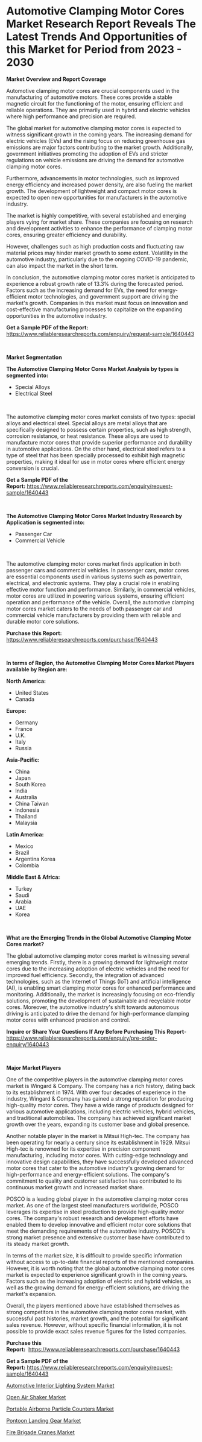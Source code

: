 <p><h1>Automotive Clamping Motor Cores Market Research Report Reveals The Latest Trends And Opportunities of this Market for Period from 2023 - 2030</h1></p><p><strong>Market Overview and Report Coverage</strong></p>
<p><p>Automotive clamping motor cores are crucial components used in the manufacturing of automotive motors. These cores provide a stable magnetic circuit for the functioning of the motor, ensuring efficient and reliable operations. They are primarily used in hybrid and electric vehicles where high performance and precision are required.</p><p>The global market for automotive clamping motor cores is expected to witness significant growth in the coming years. The increasing demand for electric vehicles (EVs) and the rising focus on reducing greenhouse gas emissions are major factors contributing to the market growth. Additionally, government initiatives promoting the adoption of EVs and stricter regulations on vehicle emissions are driving the demand for automotive clamping motor cores.</p><p>Furthermore, advancements in motor technologies, such as improved energy efficiency and increased power density, are also fueling the market growth. The development of lightweight and compact motor cores is expected to open new opportunities for manufacturers in the automotive industry.</p><p>The market is highly competitive, with several established and emerging players vying for market share. These companies are focusing on research and development activities to enhance the performance of clamping motor cores, ensuring greater efficiency and durability.</p><p>However, challenges such as high production costs and fluctuating raw material prices may hinder market growth to some extent. Volatility in the automotive industry, particularly due to the ongoing COVID-19 pandemic, can also impact the market in the short term.</p><p>In conclusion, the automotive clamping motor cores market is anticipated to experience a robust growth rate of 13.3% during the forecasted period. Factors such as the increasing demand for EVs, the need for energy-efficient motor technologies, and government support are driving the market's growth. Companies in this market must focus on innovation and cost-effective manufacturing processes to capitalize on the expanding opportunities in the automotive industry.</p></p>
<p><strong>Get a Sample PDF of the Report:</strong> <a href="https://www.reliableresearchreports.com/enquiry/request-sample/1640443">https://www.reliableresearchreports.com/enquiry/request-sample/1640443</a></p>
<p>&nbsp;</p>
<p><strong>Market Segmentation</strong></p>
<p><strong>The Automotive Clamping Motor Cores Market Analysis by types is segmented into:</strong></p>
<p><ul><li>Special Alloys</li><li>Electrical Steel</li></ul></p>
<p>&nbsp;</p>
<p><p>The automotive clamping motor cores market consists of two types: special alloys and electrical steel. Special alloys are metal alloys that are specifically designed to possess certain properties, such as high strength, corrosion resistance, or heat resistance. These alloys are used to manufacture motor cores that provide superior performance and durability in automotive applications. On the other hand, electrical steel refers to a type of steel that has been specially processed to exhibit high magnetic properties, making it ideal for use in motor cores where efficient energy conversion is crucial.</p></p>
<p><strong>Get a Sample PDF of the Report:</strong>&nbsp;<a href="https://www.reliableresearchreports.com/enquiry/request-sample/1640443">https://www.reliableresearchreports.com/enquiry/request-sample/1640443</a></p>
<p>&nbsp;</p>
<p><strong>The Automotive Clamping Motor Cores Market Industry Research by Application is segmented into:</strong></p>
<p><ul><li>Passenger Car</li><li>Commercial Vehicle</li></ul></p>
<p>&nbsp;</p>
<p><p>The automotive clamping motor cores market finds application in both passenger cars and commercial vehicles. In passenger cars, motor cores are essential components used in various systems such as powertrain, electrical, and electronic systems. They play a crucial role in enabling effective motor function and performance. Similarly, in commercial vehicles, motor cores are utilized in powering various systems, ensuring efficient operation and performance of the vehicle. Overall, the automotive clamping motor cores market caters to the needs of both passenger car and commercial vehicle manufacturers by providing them with reliable and durable motor core solutions.</p></p>
<p><strong>Purchase this Report:</strong>&nbsp; <a href="https://www.reliableresearchreports.com/purchase/1640443">https://www.reliableresearchreports.com/purchase/1640443</a></p>
<p>&nbsp;</p>
<p><strong>In terms of Region, the Automotive Clamping Motor Cores Market Players available by Region are:</strong></p>
<p>
    <p> <strong> North America: </strong>
        <ul>
            <li>United States</li>
            <li>Canada</li>
        </ul>
        </p> 
    <p> <strong> Europe: </strong>
        <ul>
            <li>Germany</li>
            <li>France</li>
            <li>U.K.</li>
            <li>Italy</li>
            <li>Russia</li>
        </ul>
        </p> 
    <p> <strong> Asia-Pacific: </strong>
        <ul>
            <li>China</li>
            <li>Japan</li>
            <li>South Korea</li>
            <li>India</li>
            <li>Australia</li>
            <li>China Taiwan</li>
            <li>Indonesia</li>
            <li>Thailand</li>
            <li>Malaysia</li>
        </ul>
        </p> 
    <p> <strong> Latin America: </strong>
        <ul>
            <li>Mexico</li>
            <li>Brazil</li>
            <li>Argentina Korea</li>
            <li>Colombia</li>
        </ul>
        </p> 
    <p> <strong> Middle East & Africa: </strong>
        <ul>
            <li>Turkey</li>
            <li>Saudi</li>
            <li>Arabia</li>
            <li>UAE</li>
            <li>Korea</li>
        </ul>
    </p>
    </p>
<p>&nbsp;</p>
<p><strong>What are the Emerging Trends in the Global Automotive Clamping Motor Cores market?</strong></p>
<p><p>The global automotive clamping motor cores market is witnessing several emerging trends. Firstly, there is a growing demand for lightweight motor cores due to the increasing adoption of electric vehicles and the need for improved fuel efficiency. Secondly, the integration of advanced technologies, such as the Internet of Things (IoT) and artificial intelligence (AI), is enabling smart clamping motor cores for enhanced performance and monitoring. Additionally, the market is increasingly focusing on eco-friendly solutions, promoting the development of sustainable and recyclable motor cores. Moreover, the automotive industry's shift towards autonomous driving is anticipated to drive the demand for high-performance clamping motor cores with enhanced precision and control.</p></p>
<p><strong>Inquire or Share Your Questions If Any Before Purchasing This Report</strong>- <a href="https://www.reliableresearchreports.com/enquiry/pre-order-enquiry/1640443">https://www.reliableresearchreports.com/enquiry/pre-order-enquiry/1640443</a></p>
<p>&nbsp;</p>
<p><strong>Major Market Players</strong></p>
<p><p>One of the competitive players in the automotive clamping motor cores market is Wingard & Company. The company has a rich history, dating back to its establishment in 1974. With over four decades of experience in the industry, Wingard & Company has gained a strong reputation for producing high-quality motor cores. They have a wide range of products designed for various automotive applications, including electric vehicles, hybrid vehicles, and traditional automobiles. The company has achieved significant market growth over the years, expanding its customer base and global presence. </p><p>Another notable player in the market is Mitsui High-tec. The company has been operating for nearly a century since its establishment in 1929. Mitsui High-tec is renowned for its expertise in precision component manufacturing, including motor cores. With cutting-edge technology and innovative design capabilities, they have successfully developed advanced motor cores that cater to the automotive industry's growing demand for high-performance and energy-efficient solutions. The company's commitment to quality and customer satisfaction has contributed to its continuous market growth and increased market share.</p><p>POSCO is a leading global player in the automotive clamping motor cores market. As one of the largest steel manufacturers worldwide, POSCO leverages its expertise in steel production to provide high-quality motor cores. The company's robust research and development efforts have enabled them to develop innovative and efficient motor core solutions that meet the demanding requirements of the automotive industry. POSCO's strong market presence and extensive customer base have contributed to its steady market growth.</p><p>In terms of the market size, it is difficult to provide specific information without access to up-to-date financial reports of the mentioned companies. However, it is worth noting that the global automotive clamping motor cores market is expected to experience significant growth in the coming years. Factors such as the increasing adoption of electric and hybrid vehicles, as well as the growing demand for energy-efficient solutions, are driving the market's expansion.</p><p>Overall, the players mentioned above have established themselves as strong competitors in the automotive clamping motor cores market, with successful past histories, market growth, and the potential for significant sales revenue. However, without specific financial information, it is not possible to provide exact sales revenue figures for the listed companies.</p></p>
<p><strong>Purchase this Report:</strong>&nbsp;&nbsp;<a href="https://www.reliableresearchreports.com/purchase/1640443">https://www.reliableresearchreports.com/purchase/1640443</a></p>
<p></p>
<p><strong>Get a Sample PDF of the Report:</strong>&nbsp;<a href="https://www.reliableresearchreports.com/enquiry/request-sample/1640443">https://www.reliableresearchreports.com/enquiry/request-sample/1640443</a></p>
<p><p><a href="https://github.com/dringals/Market-Research-Report-List-1/blob/main/automotive-interior-lighting-system-market.md">Automotive Interior Lighting System Market</a></p><p><a href="https://www.linkedin.com/pulse/open-air-shaker-market-size-2023-2030-global-industrial-rbowe/">Open Air Shaker Market</a></p><p><a href="https://medium.com/@ulicesdoyle2023/portable-airborne-particle-counters-market-analysis-and-sze-forecasted-for-period-from-2023-to-2030-6d1fb24b8f94">Portable Airborne Particle Counters Market</a></p><p><a href="https://medium.com/@hollymayert/pontoon-landing-gear-market-exploring-market-share-market-trends-and-future-growth-51e18fdfdf4c">Pontoon Landing Gear Market</a></p><p><a href="https://www.linkedin.com/pulse/fire-brigade-cranes-market-size-share-amp-trends-analysis-4amve/">Fire Brigade Cranes Market</a></p></p>